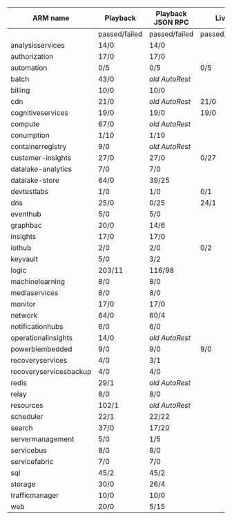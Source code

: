 |ARM name              |Playback     |Playback JSON RPC|Live         |Live JSON RPC |PS Live      |
|----------------------|-------------|-----------------|-------------|--------------|-------------|
|                      |passed/failed|passed/failed    |passed/failed|passed/failed |passed/failed|
|analysisservices      |14/0         |14/0             |             |              |4/4          |
|authorization         |17/0         |17/0             |             |3/12          |             |
|automation            |0/5          |0/5              |0/5          |              |62/3         |
|batch                 |43/0         |_old AutoRest_   |             |              |150/32       |
|billing               |10/0         |10/0             |             |              |0/10         |
|cdn                   |21/0         |_old AutoRest_   |21/0         |              |1/18         |
|cognitiveservices     |19/0         |19/0             |19/0         |              |1/11         |
|compute               |67/0         |_old AutoRest_   |             |              |             |
|conumption            |1/10         |1/10             |             |              |3/6          |
|containerregistry     |9/0          |_old AutoRest_   |             |              |1/2          |
|customer-insights     |27/0         |27/0             |0/27         |0/27          |             |
|datalake-analytics    |7/0          |7/0              |             |              |0/18         |
|datalake-store        |64/0         |39/25            |             |              |14/0         |
|devtestlabs           |1/0          |1/0              |0/1          |              |0/5          |
|dns                   |25/0         |0/25             |24/1         |              |1/42         |
|eventhub              |5/0          |5/0              |             |              |1/4          |
|graphbac              |20/0         |14/6             |             |              |             |
|insights              |17/0         |17/0             |             |              |32/34        |
|iothub                |2/0          |2/0              |0/2          |              |0/1          |
|keyvault              |5/0          |3/2              |             |              |17/10        |
|logic                 |203/11       |116/98           |             |              |45/19        |
|machinelearning       |8/0          |8/0              |             |              |0/8          |
|mediaservices         |8/0          |8/0              |             |_old commit_  |1/1          |
|monitor               |17/0         |17/0             |             |              |             |
|network               |64/0         |60/4             |             |              |1/62         |
|notificationhubs      |6/0          |6/0              |             |              |1/3          |
|operationalinsights   |14/0         |_old AutoRest_   |             |              |1/12         |
|powerbiembedded       |9/0          |9/0              |9/0          |              |8/0          |
|recoveryservices      |4/0          |3/1              |             |              |0/1          |
|recoveryservicesbackup|4/0          |4/0              |             |              |0/25         |
|redis                 |29/1         |_old AutoRest_   |             |_old AutoRest_|9/3          |
|relay                 |8/0          |8/0              |             |              |1/5          |
|resources             |102/1        |_old AutoRest_   |             |              |59/80        |
|scheduler             |22/1         |22/22            |             |              |8/0          |
|search                |37/0         |17/20            |             |              |             |
|servermanagement      |5/0          |1/5              |             |              |0/3          |
|servicebus            |8/0          |8/0              |             |              |1/6          |
|servicefabric         |7/0          |7/0              |             |              |0/10         |
|sql                   |45/2         |45/2             |             |0/46          |45/144       |
|storage               |30/0         |26/4             |             |              |9/3          |
|trafficmanager        |10/0         |10/0             |             |              |4/41         |
|web                   |20/0         |5/15             |             |              |0/40         |
